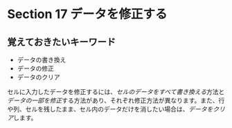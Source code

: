 # Section 17 データを修正する

## 覚えておきたいキーワード
- データの書き換え
- データの修正
- データのクリア

セルに入力したデータを修正するには、<em>セルのデータをすべて書き換える</em>方法と<em>データの一部を修正</em>する方法があり、それぞれ修正方法が異なります。また、行や列、セルを残したまま、セル内のデータだけを消したい場合は、<em>データをクリア</em>します。
